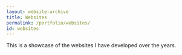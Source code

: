 ```yaml
---
layout: website-archive
title: Websites
permalink: /portfolio/websites/
id: websites
---
```


This is a showcase of the websites I have developed over the years.
